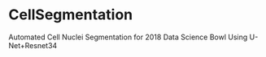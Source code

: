 # CellSegmentation
 Automated Cell Nuclei Segmentation for 2018 Data Science Bowl Using U-Net+Resnet34
